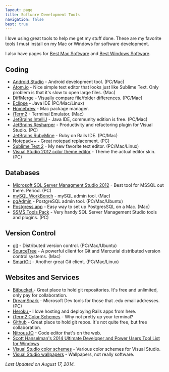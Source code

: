 ```yaml
---
layout: page
title: Software Development Tools
navigation: false
best: true
---
```


I love using great tools to help me get my stuff done. These are my favorite tools I must install on my Mac or Windows for software development.

I also have pages for <a href="../mac-software">Best Mac Software</a> and <a href="../windows-software">Best Windows Software</a>.

<h2>Coding</h2>
<ul>
  <li><a href="http://developer.android.com/sdk/installing/studio.html">Android Studio</a> - Android development tool. (PC/Mac)</li>
  <li><a href="http://atom.io/">Atom.io</a> - Nice simple text editor that looks just like Sublime Text. Only problem is that it's slow to open large files. (Mac)</li>
  <li><a href="http://www.sourcegear.com/diffmerge/">DiffMerge</a> - Visually compare file/folder differences. (PC/Mac)</li>
  <li><a href="http://www.eclipse.org/">Eclipse</a> - Java IDE (PC/Mac/Linux)</li>
  <li><a href="http://brew.sh/">Homebrew</a> - Mac package manager.</li>
  <li><a href="http://www.iterm2.com/">iTerm2</a> - Terminal Emulator. (Mac)</li>
  <li><a href="http://www.jetbrains.com/idea/">JetBrains IntelliJ</a> - Java IDE, community edition is free. (PC/Mac)</li>
  <li><strong><span style="font-weight: normal;"><a href="http://www.jetbrains.com/resharper/">JetBrains Resharper</a> - </span></strong>Productivity and refactoring plugin for Visual Studio. (PC)</li>
  <li><a href="http://www.jetbrains.com/ruby/">JetBrains RubyMine</a> - Ruby on Rails IDE. (PC/Mac)</li>
  <li><a href="http://notepad-plus.sourceforge.net/">Notepad++</a><strong> - </strong>Great notepad replacement. (PC)</li>
  <li><a href="http://www.sublimetext.com/">Sublime Text 2</a> - My new favorite text editor. (PC/Mac/Linux)</li>
  <li><a href="http://visualstudiogallery.msdn.microsoft.com/366ad100-0003-4c9a-81a8-337d4e7ace05">Visual Studio 2012 color theme editor</a> - Theme the actual editor skin. (PC)</li>
</ul>

<h2>Databases</h2>

<ul>
  <li><a href="http://www.microsoft.com/en-us/download/details.aspx?id=29062">Microsoft SQL Server Managment Studio 2012</a> - Best tool for MSSQL out there. Period. (PC)</li>
  <li><a href="http://www.mysql.com/downloads/workbench/">mySQL WorkBench</a> - mySQL admin tool. (Mac)</li>
  <li><a href="http://www.pgadmin.org/">pgAdmin</a> - PostgreSQL admin tool. (PC/Mac/Ubuntu)</li>
  <li><a href="http://postgresapp.com/">Postgress.app</a> - Easy way to set up PostgresSQL on a Mac. (Mac)</li>
  <li><a href="http://www.ssmstoolspack.com/">SSMS Tools Pack</a> - Very handy SQL Server Management Studio tools and plugins. (PC)</li>
</ul>

<h2>Version Control</h2>
<ul>
  <li><a href="http://git-scm.com/">git</a> - Distributed version control. (PC/Mac/Ubuntu)</li>
  <li><a href="http://www.sourcetreeapp.com/">SourceTree</a> - A powerful client for Git and Mercurial distributed version control systems.  (Mac)</li>
  <li><a href="http://www.syntevo.com/smartgithg/index.html">SmartGit</a> - Another great Git client. (PC/Mac/Linux)</li>
</ul>

<h2>Websites and Services</h2>
<ul>
  <li><a href="http://bitbucket.org/">Bitbucket </a>- Great place to hold git repositories. It's free and unlimited, only pay for collaboration.</li>
  <li><a href="https://www.dreamspark.com/">DreamSpark</a> - Microsoft Dev tools for those that .edu email addresses. (PC)</li>
  <li><a href="http://www.heroku.com/">Heroku </a>- I love hosting and deploying Rails apps from here.</li>
  <li><a href="http://iterm2colorschemes.com/">iTerm2 Color Schemes</a> - Why not pretty up your terminal?</li>
  <li><a href="https://github.com/">Github</a> - Great place to hold git repos. It's not quite free, but free collaboration.</li>
  <li><a href="https://www.nitrous.io/join/eS1vRwA3uVY?utm_source=nitrous.io&amp;utm_medium=copypaste&amp;utm_campaign=referral">Nitrous.IO</a> - Code editor that's on the web.</li>
  <li><a href="http://www.hanselman.com/blog/ScottHanselmans2014UltimateDeveloperAndPowerUsersToolListForWindows.aspx">Scott Hanselman's 2014 Ultimate Developer and Power Users Tool List for Windows</a></li>
  <li><a href="http://studiostyl.es/">Visual Studio color schemes</a> - Various color schemes for Visual Studio.</li>
  <li><a href="http://visualstudiowallpapers.com/">Visual Studio wallpapers</a> - Wallpapers, not really software.</li>
</ul>

<i>Last Updated on August 17, 2014.</i>